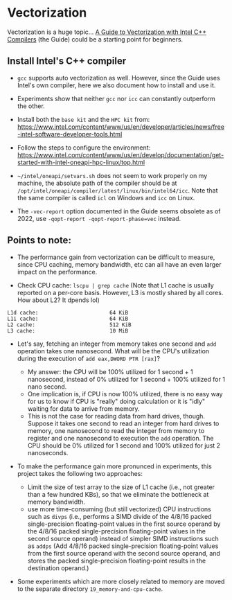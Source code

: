 # Vectorization

Vectorization is a huge topic... 
[A Guide to Vectorization with Intel C++ Compilers](https://www.intel.com/content/dam/develop/external/us/en/documents/compilerautovectorizationguide.pdf) (the Guide)
could be a starting point for beginners.

## Install Intel's C++ compiler

* `gcc` supports auto vectorization as well. However, since the Guide uses Intel's own compiler, here we also document
how to install and use it.

* Experiments show that neither `gcc` nor `icc` can constantly outperform the other.

* Install both the `base kit` and the `HPC kit` from: https://www.intel.com/content/www/us/en/developer/articles/news/free-intel-software-developer-tools.html

* Follow the steps to configure the environment: https://www.intel.com/content/www/us/en/develop/documentation/get-started-with-intel-oneapi-hpc-linux/top.html

* `~/intel/oneapi/setvars.sh` does not seem to work properly on my machine, the absolute path of the compiler should be at
`/opt/intel/oneapi/compiler/latest/linux/bin/intel64/icc`. Note that the same compiler is called `icl` on Windows
and `icc` on Linux.

* The `-vec-report` option documented in the Guide seems obsolete as of 2022, use `-qopt-report -qopt-report-phase=vec`
instead.

## Points to note:

* The performance gain from vectorization can be difficult to measure, since CPU caching, memory bandwidth, etc 
 can all have an even larger impact on the performance.

* Check CPU cache: `lscpu | grep cache` (Note that L1 cache is usually reported on a per-core basis. However, L3 is
mostly shared by all cores. How about L2? It dpends lol)
```
L1d cache:                       64 KiB
L1i cache:                       64 KiB
L2 cache:                        512 KiB
L3 cache:                        10 MiB
```
* Let's say, fetching an integer from memory takes one second and `add` operation takes one nanosecond. What
will be the CPU's utilization during the execution of `add eax,DWORD PTR [rax]`?
  * My answer: the CPU will be 100% utilized for 1 second + 1 nanosecond, instead of 0% utilized for
  1 second + 100% utilized for 1 nano second.
  * One implication is, if CPU is now 100% utilized, there is no easy way for us to know if CPU is "really"
  doing calculation or it is "idly" waiting for data to arrive from memory.
  * This is not the case for reading data from hard drives, though. Suppose it takes one second to read an integer
  from hard drives to memory, one nanosecond to read the integer from memory to register and one nanosecond to
  execution the `add` operation. The CPU should be 0% utilized for 1 second and 100% utilized for just 2 nanoseconds.

* To make the performance gain more pronunced in experiments, this project takes the following two approaches:
  * Limit the size of test array to the size of L1 cache (i.e., not greater than a few hundred KBs), so that we eliminate
  the bottleneck at memory bandwidth.
  * use more time-consuming (but still vectorized) CPU instructions such as `divps` (i.e., performs a SIMD divide
  of the 4/8/16 packed single-precision floating-point values in the first source operand by the 4/8/16 packed
  single-precision floating-point values in the second source operand) instead of simpler SIMD instructions such
  as `addps` (Add 4/8/16 packed single-precision floating-point values from the first source operand with the second
  source operand, and stores the packed single-precision floating-point results in the destination operand.)

* Some experiments which are more closely related to memory are moved to the separate directory
`19_memory-and-cpu-cache`.